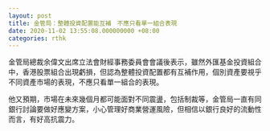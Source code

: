 ```yaml
---
layout: post
title: 金管局：整體投資配置能互補　不應只看單一組合表現
date: 2020-11-02 13:55:08.000000000 +08:00
categories: rthk
---
```


金管局總裁余偉文出席立法會財經事務委員會會議後表示，雖然外匯基金投資組合中，香港股票組合出現虧損，但認為整體投資配置都有互補作用，個別資產要視乎不同資產市場的表現，不應只看單一組合的表現。

他又預期，市場在未來幾個月都可能面對不同震盪，包括制裁等，金管局一直有同銀行討論要做好應變方案，小心管理好商業營運風險，但相信以銀行良好的流動性而言，有好高抗震力。
